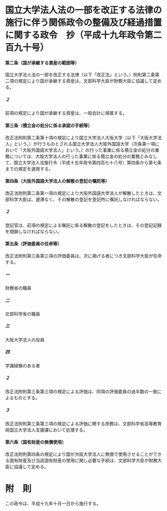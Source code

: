 # 国立大学法人法の一部を改正する法律の施行に伴う関係政令の整備及び経過措置に関する政令　抄（平成十九年政令第二百九十号）
#### 第二条（国が承継する資産の範囲等）
国立大学法人法の一部を改正する法律（以下「改正法」という。）附則第二条第二項の規定により国が承継する資産は、文部科学大臣が財務大臣に協議して定める。
##### ２
前項の規定により国が承継する資産は、一般会計に帰属する。
#### 第三条（積立金の処分に係る承認の手続等）
改正法附則第二条第十項の規定により国立大学法人大阪大学（以下「大阪大学法人」という。）が行うものとされる国立大学法人大阪外国語大学（次条第一項において「大阪外国語大学法人」という。）の行った事業に係る積立金の処分の業務については、大阪大学法人の行った事業に係る積立金の処分の業務とみなして、国立大学法人法施行令（平成十五年政令第四百七十八号）第四条から第七条までの規定を適用する。
#### 第四条（大阪外国語大学法人の解散の登記の嘱託等）
改正法附則第二条第一項の規定により大阪外国語大学法人が解散したときは、文部科学大臣は、遅滞なく、その解散の登記を登記所に嘱託しなければならない。
##### ２
登記官は、前項の規定による嘱託に係る解散の登記をしたときは、その登記記録を閉鎖しなければならない。
#### 第五条（評価委員の任命等）
改正法附則第三条第三項の評価委員は、次に掲げる者につき文部科学大臣が任命する。
##### 一
財務省の職員
##### 二
文部科学省の職員
##### 三
大阪大学法人の役員
##### 四
学識経験のある者
##### ２
改正法附則第三条第三項の規定による評価は、同項の評価委員の過半数の一致によるものとする。
##### ３
改正法附則第三条第三項の規定による評価に関する庶務は、文部科学省高等教育局国立大学法人支援課において処理する。
#### 第六条（国有財産の無償使用）
改正法附則第四条の規定により国が大阪大学法人に無償で使用させることができる国有財産及び当該国有財産の使用に関し必要な手続は、文部科学大臣が財務大臣に協議して定める。
# 附　則
この政令は、平成十九年十月一日から施行する。
